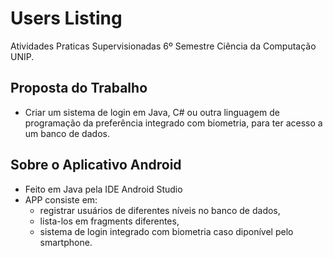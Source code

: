 # Users Listing
Atividades Praticas Supervisionadas 6º Semestre Ciência da Computação UNIP.

## Proposta do Trabalho
* Criar um sistema de login em Java, C# ou outra linguagem de programação da preferência integrado com biometria, para ter acesso a um banco de dados.

## Sobre o Aplicativo Android
* Feito em Java pela IDE Android Studio
* APP consiste em:
    * registrar usuários de diferentes níveis no banco de dados,
    * lista-los em fragments diferentes,
    * sistema de login integrado com biometria caso diponível pelo smartphone.